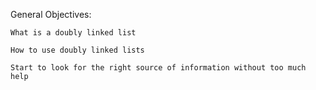 General Objectives:

    What is a doubly linked list

    How to use doubly linked lists

    Start to look for the right source of information without too much help


